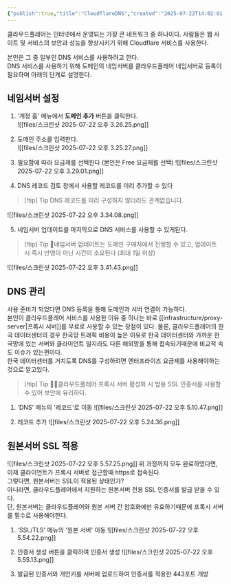 ```yaml
---
{"publish":true,"title":"CloudflareDNS","created":"2025-07-22T14:02:01.125+09:00","modified":"2025-07-22T18:50:01.608+09:00","tags":["cloudflare","server","proxy","infra","dns"],"cssclasses":""}
---
```


클라우드플레어는 인터넷에서 운영되는 가장 큰 네트워크 중 하나이다. 사람들은 웹 사이트 및 서비스의 보안과 성능을 향상시키기 위해 Cloudflare 서비스를 사용한다.

본인은 그 중 일부인 DNS 서비스를 사용하려고 한다.  
DNS 서비스를 사용하기 위해 도메인의 네임서버를 클라우드플레어 네임서버로 등록이 필요하며 아래의 단계로 설명한다.

## 네임서버 설정

1. '계정 홈' 메뉴에서 **도메인 추가** 버튼을 클릭한다.  
![[files/스크린샷 2025-07-22 오후 3.26.25.png]]
  
2. 도메인 주소를 입력한다.  
![[files/스크린샷 2025-07-22 오후 3.25.27.png]]
  
3. 필요함에 따라 요금제를 선택한다 (본인은 Free 요금제를 선택)
![[files/스크린샷 2025-07-22 오후 3.29.01.png]]
  
4. DNS 레코드 검토 창에서 사용할 레코드를 미리 추가할 수 있다
> [!tip] Tip
> DNS 레코드를 미리 구성하지 않더라도 관계없습니다.

![[files/스크린샷 2025-07-22 오후 3.34.08.png]]
  
5. 네임서버 업데이트를 마지막으로 DNS 서비스를 사용할 수 있게된다.
> [!tip] Tip
> 네임서버 업데이트는 도메인 구매처에서 진행할 수 있고, 업데이트 시 즉시 반영이 아닌 시간이 소요된다 (최대 1일 이상)

![[files/스크린샷 2025-07-22 오후 3.41.43.png]]
  
## DNS 관리

사용 준비가 되었다면 DNS 등록을 통해 도메인과 서버 연결이 가능하다.  
본인이 클라우드플레어 서비스를 사용한 이유 중 하나는 바로 [[infrastructure/proxy-server\|프록시 서버]]를 무료로 사용할 수 있는 장점이 있다.
물론, 클라우드플레어의 한국 데이터센터의 경우 한국망 트래픽 비용이 높은 이유로 한국 데이터센터와 가까운 한국망에 있는 서버와 클라이언트 일지라도 다른 해외망을 통해 접속되기때문에 비교적 속도 이슈가 있는편이다.  
한국 데이터센터를 거치도록 DNS를 구성하려면 엔터프라이즈 요금제를 사용해야하는 것으로 알고있다.


> [!tip] Tip
> 클라우드플레어 프록시 서버 활성화 시 범용 SSL 인증서를 사용할 수 있어 보안에 유리하다.


1. 'DNS' 메뉴의 '레코드'로 이동
![[files/스크린샷 2025-07-22 오후 5.10.47.png]]
  
2. 레코드 추가
![[files/스크린샷 2025-07-22 오후 5.24.36.png]]


## 원본서버 SSL 적용
![[files/스크린샷 2025-07-22 오후 5.57.25.png]]
위 과정까지 모두 완료하였다면, 이제 클라이언트가 프록시 서버로 접근할때 https로 접속된다.  
그렇다면, 원본서버는 SSL이 적용된 상태인가?  
아니라면, 클라우드플레어에서 지원하는 원본서버 전용 SSL 인증서를 발급 받을 수 있다.  
단, 원본서버는 클라우드플레어와 원본 서버 간 암호화에만 유효하기때문에 프록시 서버를 필수로 사용해야한다.

1. 'SSL/TLS' 메뉴의 '원본 서버' 이동
![[files/스크린샷 2025-07-22 오후 5.54.22.png]]
  
2. 인증서 생성 버튼을 클릭하여 인증서 생성
![[files/스크린샷 2025-07-22 오후 5.55.13.png]]
  
3. 발급된 인증서와 개인키를 서버에 업로드하여 인증서를 적용한 443포트 개방